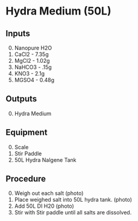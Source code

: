 Hydra Medium (50L)
===

Inputs
---

0. Nanopure H2O
0. CaCl2 - 7.35g
0. MgCl2 - 1.02g
0. NaHCO3 - .15g
0. KNO3 - 2.1g
0. MGSO4 - 0.48g

Outputs
---

0. Hydra Medium

Equipment
---

0. Scale
0. Stir Paddle
0. 50L Hydra Nalgene Tank

Procedure
---
0. Weigh out each salt (photo)
0. Place weighed salt into 50L hydra tank. (photo)
0. Add 50L DI H20 (photo)
0. Stir with Stir paddle until all salts are dissolved.
